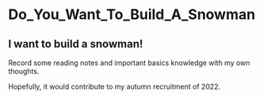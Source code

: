 # Do_You_Want_To_Build_A_Snowman
## I want to build a snowman!
Record some reading notes and important basics knowledge with my own thoughts.

Hopefully, it would contribute to my autumn recruitment of 2022.





